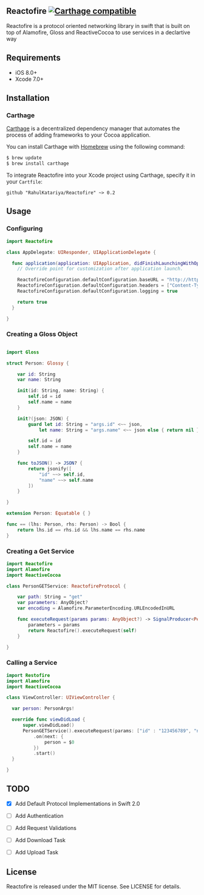 ## Reactofire [![Carthage compatible](https://img.shields.io/badge/Carthage-compatible-4BC51D.svg?style=flat)](https://github.com/Carthage/Carthage)

Reactofire is a protocol oriented networking library in swift that is built on top of Alamofire, Gloss and ReactiveCocoa to use services in a declartive way

## Requirements

- iOS 8.0+
- Xcode 7.0+

## Installation

### Carthage

[Carthage](https://github.com/Carthage/Carthage) is a decentralized dependency manager that automates the process of adding frameworks to your Cocoa application.

You can install Carthage with [Homebrew](http://brew.sh/) using the following command:

```bash
$ brew update
$ brew install carthage
```

To integrate Reactofire into your Xcode project using Carthage, specify it in your `Cartfile`:

```ogdl
github "RahulKatariya/Reactofire" ~> 0.2
```

## Usage

### Configuring
```swift
import Reactofire

class AppDelegate: UIResponder, UIApplicationDelegate {

  func application(application: UIApplication, didFinishLaunchingWithOptions launchOptions: [NSObject: AnyObject]?) -> Bool {
    // Override point for customization after application launch.

    ReactofireConfiguration.defaultConfiguration.baseURL = "http://httpbin.org/"
    ReactofireConfiguration.defaultConfiguration.headers = ["Content-Type": "application/json"]
    ReactofireConfiguration.defaultConfiguration.logging = true

    return true
  }

}
```
### Creating a Gloss Object
```swift

import Gloss

struct Person: Glossy {

    var id: String
    var name: String

    init(id: String, name: String) {
        self.id = id
        self.name = name
    }

    init?(json: JSON) {
        guard let id: String = "args.id" <~~ json,
            let name: String = "args.name" <~~ json else { return nil }

        self.id = id
        self.name = name
    }

    func toJSON() -> JSON? {
        return jsonify([
            "id" ~~> self.id,
            "name" ~~> self.name
        ])
    }

}

extension Person: Equatable { }

func == (lhs: Person, rhs: Person) -> Bool {
    return lhs.id == rhs.id && lhs.name == rhs.name
}
```

### Creating a Get Service
```swift
import Reactofire
import Alamofire
import ReactiveCocoa

class PersonGETService: ReactofireProtocol {

    var path: String = "get"
    var parameters: AnyObject?
    var encoding = Alamofire.ParameterEncoding.URLEncodedInURL

    func executeRequest(params params: AnyObject?) -> SignalProducer<PersonArgs, NSError> {
        parameters = params
        return Reactofire().executeRequest(self)
    }

}
```

### Calling a Service
```swift
import Restofire
import Alamofire
import ReactiveCocoa

class ViewController: UIViewController {

  var person: PersonArgs!

  override func viewDidLoad {
      super.viewDidLoad()
      PersonGETService().executeRequest(params: ["id" : "123456789", "name" : "Rahul"])
          .on(next: {
              person = $0
          })
          .start()
  }

}
```

## TODO

- [x] Add Default Protocol Implementations in Swift 2.0
- [ ] Add Authentication
- [ ] Add Request Validations
- [ ] Add Download Task
- [ ] Add Upload Task


## License

Reactofire is released under the MIT license. See LICENSE for details.

